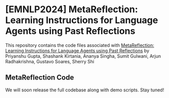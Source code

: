 # [EMNLP2024] MetaReflection: Learning Instructions for Language Agents using Past Reflections

This repository contains the code files associated with [MetaReflection: Learning Instructions for Language Agents using Past Reflections](https://aka.ms/metareflection/) by Priyanshu Gupta, Shashank Kirtania, Ananya Singha, Sumit Gulwani, Arjun Radhakrishna, Gustavo Soares, Sherry Shi 



## MetaReflection Code
We will soon release the full codebase along with demo scripts.
Stay tuned!